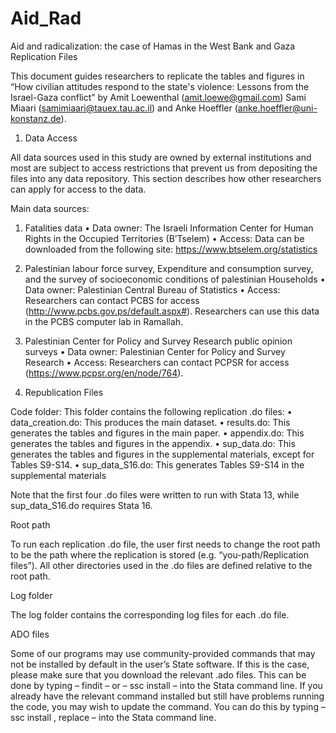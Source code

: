 # Aid_Rad
Aid and radicalization: the case of Hamas in the West Bank and Gaza
Replication Files

This document guides researchers to replicate the tables and figures in “How civilian attitudes respond to the state's violence: Lessons from the Israel-Gaza conflict” by Amit Loewenthal (amit.loewe@gmail.com) Sami Miaari (samimiaari@tauex.tau.ac.il) and Anke Hoeffler (anke.hoeffler@uni-konstanz.de).

1.	Data Access

All data sources used in this study are owned by external institutions and most are subject to access restrictions that prevent us from depositing the files into any data repository. This section describes how other researchers can apply for access to the data. 

Main data sources: 

1.	Fatalities data
•	Data owner: The Israeli Information Center for Human Rights in the Occupied Territories (B’Tselem)
•	Access: Data can be downloaded from the following site: https://www.btselem.org/statistics

2.	Palestinian labour force survey, Expenditure and consumption survey, and the survey of socioeconomic conditions of palestinian Households
•	Data owner: Palestinian Central Bureau of Statistics
•	Access: Researchers can contact PCBS for access (http://www.pcbs.gov.ps/default.aspx#). Researchers can use this data in the PCBS computer lab in Ramallah.

3.	Palestinian Center for Policy and Survey Research public opinion surveys
•	Data owner: Palestinian Center for Policy and Survey Research
•	Access: Researchers can contact PCPSR for access (https://www.pcpsr.org/en/node/764).

2.	Republication Files  

Code folder: This folder contains the following replication .do files: 
•	data_creation.do: This produces the main dataset. 
•	results.do: This generates the tables and figures in the main paper. 
•	appendix.do: This generates the tables and figures in the appendix.
•	sup_data.do: This generates the tables and figures in the supplemental materials, except for Tables S9-S14.
•	sup_data_S16.do: This generates Tables S9-S14 in the supplemental materials

Note that the first four .do files were written to run with Stata 13, while sup_data_S16.do requires Stata 16.

Root path

To run each replication .do file, the user first needs to change the root path to be the path where the replication is stored (e.g. “you-path/Replication files”). All other directories used in the .do files are defined relative to the root path. 

Log folder 

The log folder contains the corresponding log files for each .do file.

ADO files 

Some of our programs may use community-provided commands that may not be installed by default in the user’s State software. If this is the case, please make sure that you download the relevant .ado files. This can be done by typing – findit <command name> – or  – ssc install <command name> –  into the Stata command line. If you already have the relevant command installed but still have problems running the code, you may wish to update the command. You can do this by typing  – ssc install <command name>, replace – into the Stata command line.

